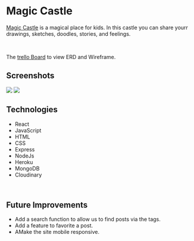<h1>Magic Castle</h1>

<a href="https://magic-castle.herokuapp.com/">Magic Castle</a> is a magical place for kids. In this castle you can share yourr drawings, sketches, doodles, stories, and feelings.

<br>

The <a href="https://trello.com/b/3P8F6JVw/p4-magic-castle">trello Board</a> to view ERD and Wireframe.
<br>

<h2>Screenshots</h2>

<img src="https://i.imgur.com/mtLPRbb.jpg">


<img src="https://i.imgur.com/KZEtkZH.png">


<br>

<h2>Technologies</h2>
<ul>
  <li>React</li>
  <li>JavaScript</li>
  <li>HTML</li>
  <li>CSS</li>
  <li>Express</li>
  <li>NodeJs</li>
  <li>Heroku</li>
  <li>MongoDB</li>
  <li>Cloudinary</li>
</ul>

<br>

<h2>Future Improvements</h2>
<ul>
  <li>Add a search function to allow us to find posts via the tags.</li>
  <li>Add a feature to favorite a post.</li>
  <li>AMake the site mobile responsive.</li>
</ul>

